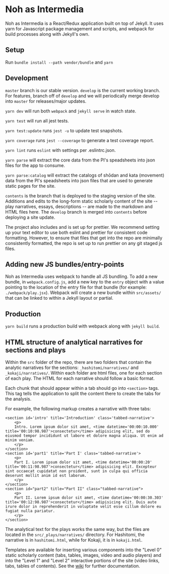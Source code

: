 # Noh as Intermedia

Noh as Intermedia is a React/Redux application built on top of Jekyll. It uses yarn for Javascript package management and scripts, and webpack for build processes along with Jekyll's own.

## Setup

Run `bundle install --path vendor/bundle` and `yarn`

## Development

`master` branch is our stable version. `develop` is the current working branch. For features, branch off of `develop` and we will periodically merge develop into `master` for releases/major updates.

`yarn dev` will run both `webpack` and `jekyll serve` in watch state.

`yarn test` will run all jest tests.

`yarn test:update` runs `jest -u` to update test snapshots.

`yarn coverage` runs `jest --coverage` to generate a test coverage report.

`yarn lint` runs `eslint` with settings per .eslintrc.json.

`yarn parse` will extract the core data from the PI's speadsheets into json files for the app to consume.

`yarn parse:catalog` will extract the catalogs of shōdan and kata (movement) data from the PI's speadsheets into json files that are used to generate static pages for the site.

`contents` is the branch that is deployed to the staging version of the site. Additions and edits to the long-form static scholarly content of the site -- play narratives, essays, descriptions -- are made to the markdown and HTML files here. The `develop` branch is merged into `contents` before deploying a site update.

The project also includes and is set up for prettier. We recommend setting up your text editor to use both eslint and prettier for consistent code formatting. However, to ensure that files that get into the repo are minimally consistently formatted, the repo is set up to run prettier on any git staged js files.

## Adding new JS bundles/entry-points

Noh as Intermedia uses webpack to handle all JS bundling. To add a new bundle, in `webpack.config.js`, add a new key to the `entry` object with a value pointing to the location of the entry file for that bundle (for example: `./webpack/play.jsx`). Webpack will create a new bundle within `src/assets/` that can be linked to within a Jekyll layout or partial.

## Production

`yarn build` runs a production build with webpack along with `jekyll build`.

## HTML structure of analytical narratives for sections and plays

Within the `src` folder of the repo, there are two folders that contain the analytic narratives for the sections: `_hashitomi/narratives/` and `_kokaji/narratives/`. Within each folder are html files, one for each section of each play. The HTML for each narrative should follow a basic format.

Each chunk that should appear within a tab should go into `<section>` tags. This tag tells the application to split the content there to create the tabs for the analysis.

For example, the following markup creates a narrative with three tabs:

    <section id='intro' title='Introduction' class='tabbed-narrative'>
        <p>
        Intro. Lorem ipsum dolor sit amet, <time datetime='00:00:10.000' title='00:10:98.987'>consectetur</time> adipisicing elit, sed do eiusmod tempor incididunt ut labore et dolore magna aliqua. Ut enim ad minim veniam.
        </p>
    </section>
    <section id='part1' title='Part I' class='tabbed-narrative'>
        <p>
        Part I. Lorem ipsum dolor sit amet, <time datetime='00:00:20' title='00:11:98.987'>consectetur</time> adipisicing elit. Excepteur sint occaecat cupidatat non proident, sunt in culpa qui officia deserunt mollit anim id est laborum.
        </p>
    </section>
    <section id="part2" title="Part II" class="tabbed-narrative">
        <p>
        Part II. Lorem ipsum dolor sit amet, <time datetime='00:00:30.303' title='00:12:98.987'>consectetur</time> adipisicing elit. Duis aute irure dolor in reprehenderit in voluptate velit esse cillum dolore eu fugiat nulla pariatur.
        </p>
    </section>

The analytical text for the plays works the same way, but the files are located in the `src/_plays/narratives/` directory. For Hashitomi, the narrative is in `hashitomi.html`, while for Kokaji, it is in `kokaji.html`.

Templates are available for inserting various components into the "Level 0" static scholarly content (tabs, tables, images, video and audio players) and into the "Level 1" and "Level 2" interactive portions of the site (video links, tabs, tables of contents). See the [wiki](https://github.com/sul-cidr/noh/wiki/List-of-HTML-components) for further documentation.
